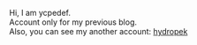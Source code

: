 Hi, I am ycpedef.  
Account only for my previous blog.  
Also, you can see my another account: [hydropek](https://github.com/hydropek)  

<!---
ycpedef/ycpedef is a ✨ special ✨ repository because its `README.md` (this file) appears on your GitHub profile.
You can click the Preview link to take a look at your changes.
--->
